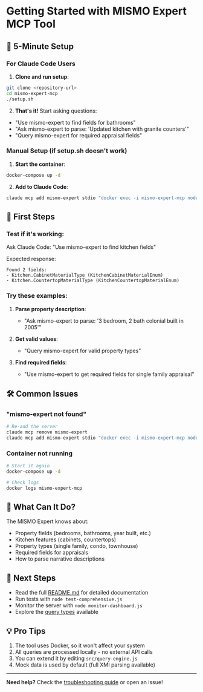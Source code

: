 # Getting Started with MISMO Expert MCP Tool

## 🚀 5-Minute Setup

### For Claude Code Users

1. **Clone and run setup**:
```bash
git clone <repository-url>
cd mismo-expert-mcp
./setup.sh
```

2. **That's it!** Start asking questions:
- "Use mismo-expert to find fields for bathrooms"
- "Ask mismo-expert to parse: 'Updated kitchen with granite counters'"
- "Query mismo-expert for required appraisal fields"

### Manual Setup (if setup.sh doesn't work)

1. **Start the container**:
```bash
docker-compose up -d
```

2. **Add to Claude Code**:
```bash
claude mcp add mismo-expert stdio "docker exec -i mismo-expert-mcp node src/server.js"
```

## 🎯 First Steps

### Test if it's working:
Ask Claude Code: "Use mismo-expert to find kitchen fields"

Expected response:
```
Found 2 fields:
- Kitchen.CabinetMaterialType (KitchenCabinetMaterialEnum)
- Kitchen.CountertopMaterialType (KitchenCountertopMaterialEnum)
```

### Try these examples:

1. **Parse property description**:
   - "Ask mismo-expert to parse: '3 bedroom, 2 bath colonial built in 2005'"

2. **Get valid values**:
   - "Query mismo-expert for valid property types"

3. **Find required fields**:
   - "Use mismo-expert to get required fields for single family appraisal"

## 🛠️ Common Issues

### "mismo-expert not found"
```bash
# Re-add the server
claude mcp remove mismo-expert
claude mcp add mismo-expert stdio "docker exec -i mismo-expert-mcp node src/server.js"
```

### Container not running
```bash
# Start it again
docker-compose up -d

# Check logs
docker logs mismo-expert-mcp
```

## 📖 What Can It Do?

The MISMO Expert knows about:
- Property fields (bedrooms, bathrooms, year built, etc.)
- Kitchen features (cabinets, countertops)
- Property types (single family, condo, townhouse)
- Required fields for appraisals
- How to parse narrative descriptions

## 🔗 Next Steps

- Read the full [README.md](README.md) for detailed documentation
- Run tests with `node test-comprehensive.js`
- Monitor the server with `node monitor-dashboard.js`
- Explore the [query types](README.md#-available-query-types) available

## 💡 Pro Tips

1. The tool uses Docker, so it won't affect your system
2. All queries are processed locally - no external API calls
3. You can extend it by editing `src/query-engine.js`
4. Mock data is used by default (full XMI parsing available)

---

**Need help?** Check the [troubleshooting guide](README.md#-troubleshooting) or open an issue!